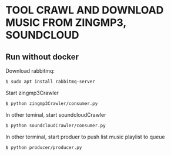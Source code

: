 # TOOL CRAWL AND DOWNLOAD MUSIC FROM ZINGMP3, SOUNDCLOUD

## Run without docker 

Download rabbitmq:

```sh
$ sudo apt install rabbitmq-server
```

Start zingmp3Crawler
```sh
$ python zingmp3Crawler/consumer.py
```

In other teminal, start soundcloudCrawler
```sh
$ python soundcloudCrawler/consumer.py
```

In other terminal, start produer to push list music playlist to queue
```sh
$ python producer/producer.py
```